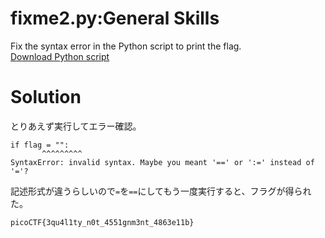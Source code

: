 # fixme2.py:General Skills

Fix the syntax error in the Python script to print the flag.\
[Download Python script](https://github.com/colza12/ctf_writeup/blob/main/Beginner%20picoMini%202022/fixme2.py/fixme2.py)

# Solution

とりあえず実行してエラー確認。
```
if flag = "":
       ^^^^^^^^^
SyntaxError: invalid syntax. Maybe you meant '==' or ':=' instead of '='?
```
記述形式が違うらしいので`=`を`==`にしてもう一度実行すると、フラグが得られた。

`picoCTF{3qu4l1ty_n0t_4551gnm3nt_4863e11b}`
